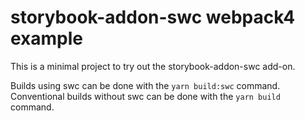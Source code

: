 # storybook-addon-swc webpack4 example

This is a minimal project to try out the storybook-addon-swc add-on.

Builds using swc can be done with the `yarn build:swc` command.
Conventional builds without swc can be done with the `yarn build` command.
